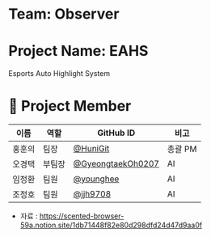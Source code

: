 # Team: Observer

# Project Name: EAHS
Esports Auto Highlight System

# 👥 Project Member

| 이름 | 역할 | GitHub ID | 비고 |
|------|------|-----------|------|
| 홍훈의 | 팀장 | [@HuniGit](https://github.com/HuniGit) | 총괄 PM |
| 오경택 | 부팀장 | [@GyeongtaekOh0207](https://github.com/GyeongtaekOh0207) | AI |
| 임정환 | 팀원 | [@younghee](https://github.com/younghee) | AI |
| 조정호 | 팀원 | [@jjh9708](https://github.com/jjh9708) | AI |



- 자료 : https://scented-browser-59a.notion.site/1db71448f82e80d298dfd24d47d9aa0f
